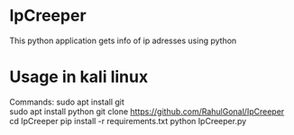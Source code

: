 # IpCreeper
This python application gets info of ip adresses using python 

# Usage in kali linux
Commands:
sudo apt install git  
sudo apt install python
git clone https://github.com/RahulGonal/IpCreeper
cd IpCreeper
pip install -r requirements.txt
python IpCreeper.py

